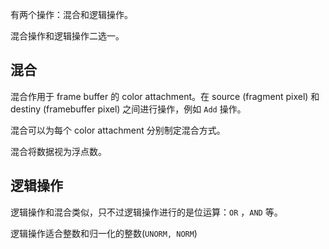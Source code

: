 有两个操作：混合和逻辑操作。

混合操作和逻辑操作二选一。

## 混合

混合作用于 frame buffer 的 color attachment。在 source (fragment pixel) 和 destiny (framebuffer pixel) 之间进行操作，例如 `Add` 操作。

混合可以为每个 color attachment 分别制定混合方式。

混合将数据视为浮点数。

## 逻辑操作

逻辑操作和混合类似，只不过逻辑操作进行的是位运算：`OR` ，`AND` 等。

逻辑操作适合整数和归一化的整数(`UNORM, NORM`)
